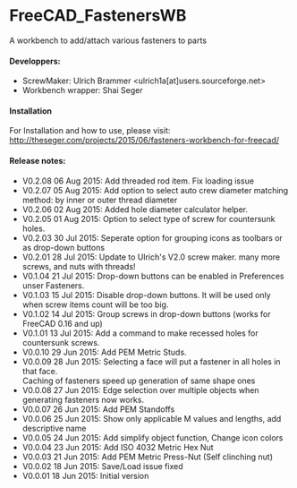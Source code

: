 # FreeCAD_FastenersWB
A workbench to add/attach various fasteners to parts  

#### Developpers:
* ScrewMaker: Ulrich Brammer <ulrich1a[at]users.sourceforge.net>
* Workbench wrapper:  Shai Seger

#### Installation
For Installation and how to use, please visit:  
http://theseger.com/projects/2015/06/fasteners-workbench-for-freecad/

#### Release notes:


* V0.2.08  06 Aug 2015:  Add threaded rod item. Fix loading issue 
* V0.2.07  05 Aug 2015:  Add option to select auto crew diameter matching method: 
                         by inner or outer thread diameter
* V0.2.06  02 Aug 2015:  Added hole diameter calculator helper.
* V0.2.05  01 Aug 2015:  Option to select type of screw for countersunk holes.
* V0.2.03  30 Jul 2015:  Seperate option for grouping icons as toolbars or as drop-down buttons   
* V0.2.01  28 Jul 2015:  Update to Ulrich's V2.0 screw maker. many more screws, and nuts with threads!   
* V0.1.04  21 Jul 2015:  Drop-down buttons can be enabled in Preferences unser Fasteners.   
* V0.1.03  15 Jul 2015:  Disable drop-down buttons. It will be used only when screw items count will be too big.   
* V0.1.02  14 Jul 2015:  Group screws in drop-down buttons (works for FreeCAD 0.16 and up)  
* V0.1.01  13 Jul 2015:  Add a command to make recessed holes for countersunk screws.  
* V0.0.10  29 Jun 2015:  Add PEM Metric Studs.  
* V0.0.09  28 Jun 2015:  Selecting a face will put a fastener in all holes in that face.  
                         Caching of fasteners speed up generation of same shape ones
* V0.0.08  27 Jun 2015:  Edge selection over multiple objects when generating fasteners now works.
* V0.0.07  26 Jun 2015:  Add PEM Standoffs
* V0.0.06  25 Jun 2015:  Show only applicable M values and lengths, add descriptive name
* V0.0.05  24 Jun 2015:  Add simplify object function, Change icon colors
* V0.0.04  23 Jun 2015:  Add ISO 4032 Metric Hex Nut
* V0.0.03  21 Jun 2015:  Add PEM Metric Press-Nut (Self clinching nut)
* V0.0.02  18 Jun 2015:  Save/Load issue fixed
* V0.0.01  18 Jun 2015:  Initial version

 
